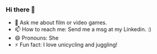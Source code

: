 ### Hi there 👋

<!--
**SusanEmberton/SusanEmberton** is a ✨ _special_ ✨ repository because its `README.md` (this file) appears on your GitHub profile.

Here are some ideas to get you started:
-->
- 💬 Ask me about film or video games.
- 📫 How to reach me: Send me a msg at my Linkedin. :)
- 😄 Pronouns: She
- ⚡ Fun fact: I love unicycling and juggling!

